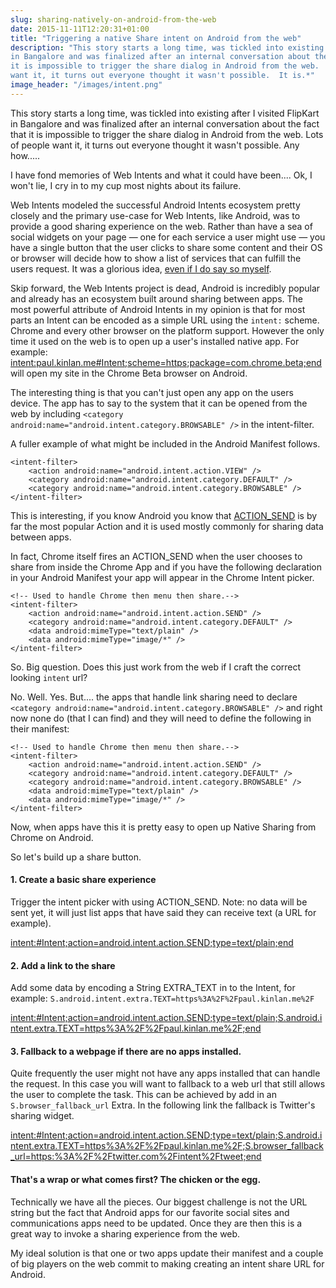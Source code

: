 ```yaml
---
slug: sharing-natively-on-android-from-the-web
date: 2015-11-11T12:20:31+01:00
title: "Triggering a native Share intent on Android from the web"
description: "This story starts a long time, was tickled into existing after I visited FlipKart
in Bangalore and was finalized after an internal conversation about the fact that
it is impossible to trigger the share dialog in Android from the web.  Lots of people
want it, it turns out everyone thought it wasn't possible.  It is.*"
image_header: "/images/intent.png"
---
```


This story starts a long time, was tickled into existing after I visited FlipKart
in Bangalore and was finalized after an internal conversation about the fact that
it is impossible to trigger the share dialog in Android from the web.  Lots of people
want it, it turns out everyone thought it wasn't possible.  Any how.....

I have fond memories of Web Intents and what it could have been.... Ok, I won't
lie, I cry in to my cup most nights about its failure.  

Web Intents modeled the successful Android Intents ecosystem pretty closely and
the primary use-case for Web Intents, like Android, was to provide a good sharing experience 
on the web. Rather than have a sea of social widgets on your page &mdash; one for each service
a user might use &mdash; you have a single button that the user clicks to 
share some content and their OS or browser will decide how to show a list of services 
that can fulfill the users request.  It was a glorious idea, 
[even if I do say so myself](https://en.wikipedia.org/wiki/Paul_Kinlan).

Skip forward, the Web Intents project is dead, Android is incredibly popular and 
already has an ecosystem built around sharing between apps.  The most powerful attribute
of Android Intents in my opinion is that for most parts an Intent can be encoded as a 
simple URL using the `intent:` scheme. Chrome and every other browser on the platform
support.  However the only time it used on the web is to open up a user's installed native
app. For example: [intent:paul.kinlan.me#Intent;scheme=https;package=com.chrome.beta;end](intent:paul.kinlan.me#Intent;scheme=https;package=com.chrome.beta;end) 
will open my site in the Chrome Beta browser on Android.

The interesting thing is that you can't just open any app on the users device. The app
has to say to the system that it can be opened from the web by including 
`<category android:name="android.intent.category.BROWSABLE" />` in the intent-filter.

A fuller example of what might be included in the Android Manifest follows.

    <intent-filter>
        <action android:name="android.intent.action.VIEW" />
        <category android:name="android.intent.category.DEFAULT" />
        <category android:name="android.intent.category.BROWSABLE" />
    </intent-filter>

This is interesting, if you know Android you know that [ACTION_SEND](http://developer.android.com/reference/android/content/Intent.html#ACTION_SEND) 
is by far the most popular Action and it is used mostly commonly for sharing data between apps.

In fact, Chrome itself fires an ACTION_SEND when the user chooses to share from inside
the Chrome App and if you have the following declaration in your Android Manifest your
app will appear in the Chrome Intent picker.

    <!-- Used to handle Chrome then menu then share.-->
    <intent-filter>
        <action android:name="android.intent.action.SEND" />
        <category android:name="android.intent.category.DEFAULT" />
        <data android:mimeType="text/plain" />
        <data android:mimeType="image/*" />
    </intent-filter>  

So. Big question. Does this just work from the web if I craft the correct looking
`intent` url?

No. Well. Yes. But.... the apps that handle link sharing need to declare
`<category android:name="android.intent.category.BROWSABLE" />` and right 
now none do (that I can find) and they will need to define the following in 
their manifest:

    <!-- Used to handle Chrome then menu then share.-->
    <intent-filter>
        <action android:name="android.intent.action.SEND" />
        <category android:name="android.intent.category.DEFAULT" />
        <category android:name="android.intent.category.BROWSABLE" />
        <data android:mimeType="text/plain" />
        <data android:mimeType="image/*" />
    </intent-filter>  

Now, when apps have this it is pretty easy to open up Native Sharing
from Chrome on Android.

So let's build up a share button.

#### 1. Create a basic share experience

Trigger the intent picker with using ACTION_SEND. Note: no data will be sent yet, it
will just list apps that have said they can receive text (a URL for example).

[intent:#Intent;action=android.intent.action.SEND;type=text/plain;end](intent:#Intent;action=android.intent.action.SEND;type=text/plain;end)
  
#### 2. Add a link to the share

Add some data by encoding a String EXTRA_TEXT in to the Intent, for example: `S.android.intent.extra.TEXT=https%3A%2F%2Fpaul.kinlan.me%2F`

[intent:#Intent;action=android.intent.action.SEND;type=text/plain;S.android.intent.extra.TEXT=https%3A%2F%2Fpaul.kinlan.me%2F;end](intent:#Intent;action=android.intent.action.SEND;type=text/plain;S.android.intent.extra.TEXT=https%3A%2F%2Fpaul.kinlan.me%2F;end)
  
#### 3. Fallback to a webpage if there are no apps installed.

Quite frequently the user might not have any apps installed that can handle the request.  In this
case you will want to fallback to a web url that still allows the user to complete the task.  This
can be achieved by add in an `S.browser_fallback_url` Extra.  In the following link the fallback
is Twitter's sharing widget.

[intent:#Intent;action=android.intent.action.SEND;type=text/plain;S.android.intent.extra.TEXT=https%3A%2F%2Fpaul.kinlan.me%2F;S.browser_fallback_url=https:%3A%2F%2Ftwitter.com%2Fintent%2Ftweet;end](intent:#Intent;action=android.intent.action.SEND;type=text/plain;S.android.intent.extra.TEXT=https%3A%2F%2Fpaul.kinlan.me%2F;S.browser_fallback_url=https:%3A%2F%2Ftwitter.com%2Fintent%2Ftweet;end)

#### That's a wrap or what comes first? The chicken or the egg.

Technically we have all the pieces. Our biggest challenge is not the URL string 
but the fact that Android apps for our favorite social sites and communications
apps need to be updated.  Once they are then this is a great way to invoke a sharing 
experience from the web.

My ideal solution is that one or two apps update their manifest and a couple of big
players on the web commit to making creating an intent share URL for Android.
